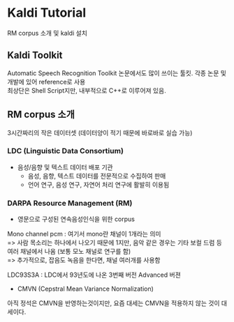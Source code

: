 # Kaldi Tutorial
  
RM corpus 소개 및 kaldi 설치  
  
## Kaldi Toolkit
  
Automatic Speech Recognition Toolkit
논문에서도 많이 쓰이는 툴킷. 각종 논문 및 개발에 있어 reference로 사용  
최상단은 Shell Script지만, 내부적으로 C++로 이루어져 있음.  
    
## RM corpus 소개  
  
3시간짜리의 작은 데이터셋 (데이터양이 적기 때문에 바로바로 실습 가능)
  
### LDC (Linguistic Data Consortium)
  
* 음성/음향 및 텍스트 데이터 배포 기관  
  + 음성, 음향, 텍스트 데이터를 전문적으로 수집하여 판매  
  + 언어 연구, 음성 연구, 자연어 처리 연구에 활발히 이용됨
    
### DARPA Resource Management (RM)
  
* 영문으로 구성된 연속음성인식을 위한 corpus
  
Mono channel pcm : 여기서 mono란 채널이 1개라는 의미  
=> 사람 목소리는 하나에서 나오기 때문에 1지만, 음악 같은 경우는 기타 보컬 드럼 등 여러 채널에서 나옴 (보통 모노 채널로 연구를 함)  
=> 추가적으로, 잡음도 녹음을 한다면, 채널 여러개를 사용함  
  
LDC93S3A : LDC에서 93년도에 나온 3번째 버전 Advanced 버젼  
  
* CMVN (Cepstral Mean Variance Normalization)
  
아직 정석은 CMVN을 반영하는것이지만, 요즘 대세는 CMVN을 적용하지 않는 것이 대세이다.  
  
